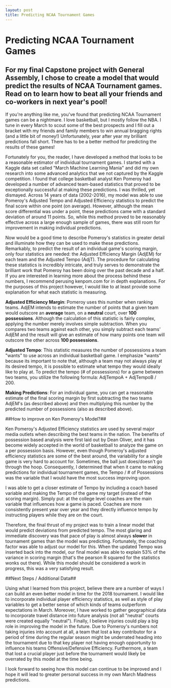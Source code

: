 ```yaml
---
layout: post
title: Predicting NCAA Tournament Games
---
```

# Predicting NCAA Tournament Games

## For my final Capstone project with General Assembly, I chose to create a model that would predict the results of NCAA Tournament games.  Read on to learn how to beat all your friends and co-workers in next year's pool!

If you're anything like me, you've found that predicting NCAA Tournament games can be a nightmare.  I love basketball, but I mostly follow the NBA.  I tune in every March to scout some of the best prospects and I fill out a bracket with my friends and family members to win annual bragging rights (and a little bit of money!)  Unfortunately, year after year my brilliant predictions fall short.  There has to be a better method for predicting the results of these games!

Fortunately for you, the reader, I have developed a method that looks to be a reasonable estimator of individual tournament games.  I started with a Kaggle data set called "March Machine Learning Mania" and did my own research into some advanced analytics that we not captured by the Kaggle competition.  I found that college basketball analyst Ken Pomeroy had developed a number of advanced team-based statistics that proved to be exceptionally successful at making these predictions.  I was thrilled, yet dismayed.  Across 14 years of data (2002-2016), my model was able to use Pomeroy's Adjusted Tempo and Adjusted Efficiency statistics to predict the final score within one point (on average).  However, although the mean score differential was under a point, these predictions came with a standard deviation of around 11 points.  So, while this method proved to be reasonably effective across a large enough sample of games, there was still room for improvement in making individual predictions.

Now would be a good time to describe Pomeroy's statistics in greater detail and illuminate how they can be used to make these predictions.  Remarkably, to predict the result of an individual game's scoring margin, only four statistics are needed: the Adjusted Efficiency Margin (AdjEM) for each team and the Adjusted Tempo (AdjT).  The procedure for calculating these statistics is incredibly intricate, and truly serves to demonstrate the brilliant work that Pomeroy has been doing over the past decade and a half.  If you are interested in learning more about the process behind these numbers, I recommend perusing kenpom.com for in depth explanations.  For the purposes of this project however, I would like to at least provide some explanation for what each statistic is measuring.

**Adjusted Efficiency Margin**: Pomeroy uses this number when ranking teams.  AdjEM intends to estimate the number of points that a given team would outscore an **average** team, on a **neutral** court, over **100 possessions**. Although the calculation of this statistic is fairly complex, applying the number merely involves simple subtraction.  When you compares two teams against each other, you simply subtract each teams' AdjEM and the result will give an estimate of how many points one team will outscore the other across **100 possessions**.  

**Adjusted Tempo**: This statistic measures the number of possessions a team "wants" to use across an individual basketball game.  I emphasize "wants" because its important to note that, although a team may not always play at its desired tempo, it is possible to estimate what tempo they would ideally like to play at.  To predict the tempo (# of possessions) for a game between two teams, you utilize the following formula: AdjTempoA + AdjTempoB / 200.

**Making Predictions**: For an individual game, you can get a reasonable estimate of the final scoring margin by first subtracting the two teams AdjEM's (as described above) and then multiplying this number by the predicted number of possessions (also as described above).  

##How to improve on Ken Pomeroy's Model?##

Ken Pomeroy's Adjusted Efficiency statistics are used by several major media outlets when describing the best teams in the nation.  The benefits of possession based analysis were first laid out by Dean Oliver, and it has become widely accepted in the world of basketball to analyze the game on a per possession basis.  However, even though Pomeroy's adjusted efficiency statistics are some of the best around, the variability for a single game is very hard to account for.  Sometimes, the ball just does/doesn't go through the hoop.  Consequently, I determined that when it came to making predictions for individual tournament games, the Tempo / # of Possessions was the variable that I would have the most success improving upon.

I was able to get a closer estimate of Tempo by including a coach based variable and making the Tempo of the game my target (instead of the scoring margin).  Simply put: at the college level coaches are the main variable that influences how a game is paced.  Coaches are more consistently present year over year and they directly influence tempo by instructing players while they are on the court.  

Therefore, the final thrust of my project was to train a linear model that would predict deviations from predicted tempo.  The most glaring and immediate discovery was that pace of play is almost always **slower** in tournament games than the model was predicting.  Fortunately, the coaching factor was able to adjust our model for this.  When the updated Tempo was inserted back into the model, our final model was able to explain 53% of the variance in scoring margin (that's the pearson R squared for the statistics wonks out there).  While this model should be considered a work in progress, this was a very satisfying result.

##Next Steps / Additional Data##

Using what I learned from this project, believe there are a number of ways I can build an even better model in time for the 2018 tournament.  I would like to incorporate individual player efficiency statistics, as well as style of play variables to get a better sense of which kinds of teams outperform expectations in March.  Moreover, I have worked to gather geographical data to incorporate travel distance into future analysis (not all "neutral" courts were created equally "neutral").  Finally, I believe injuries could play a big role in improving the model in the future.  Due to Pomeroy's numbers not taking injuries into account at all, a team that lost a key contributor for a period of time during the regular season might be underrated heading into the tournament due to that key player not having enough opportunity to influence his teams Offensive/Defensive Efficiency.  Furthermore, a team that lost a crucial player just before the tournament would likely be overrated by this model at the time being.

I look forward to seeing how this model can continue to be improved and I hope it will lead to greater personal success in my own March Madness predictions.  
